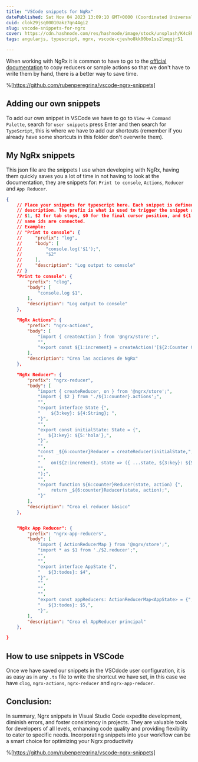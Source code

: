 ```yaml
---
title: "VSCode snippets for NgRx"
datePublished: Sat Nov 04 2023 13:09:10 GMT+0000 (Coordinated Universal Time)
cuid: clok29jsq00010akz7qn44gi2
slug: vscode-snippets-for-ngrx
cover: https://cdn.hashnode.com/res/hashnode/image/stock/unsplash/K4c8RymNeu8/upload/fe3be41a090bf2bc5ead838c9365d15c.jpeg
tags: angularjs, typescript, ngrx, vscode-cjevho8kk00bo1ss2lmqqjr51

---
```


When working with NgRx it is common to have to go to the [official documentation](https://ngrx.io/guide/store) to copy reducers or sample actions so that we don't have to write them by hand, there is a better way to save time.

%[https://github.com/rubenperegrina/vscode-ngrx-snippets] 

## **Adding our own snippets**

To add our own snippet in VSCode we have to go to `View` -&gt; `Command Palette`, search for `user snippets` press Enter and then search for `TypeScript`, this is where we have to add our shortcuts (remember if you already have some shortcuts in this folder don't overwrite them).

## **My NgRx snippets**

This json file are the snippets I use when developing with NgRx, having them quickly saves you a lot of time in not having to look at the documentation, they are snippets for: `Print to console`, `Actions`, `Reducer` and `App Reducer`.

```json
{
    // Place your snippets for typescript here. Each snippet is defined under a snippet name and has a prefix, body and 
    // description. The prefix is what is used to trigger the snippet and the body will be expanded and inserted. Possible variables are:
    // $1, $2 for tab stops, $0 for the final cursor position, and ${1:label}, ${2:another} for placeholders. Placeholders with the 
    // same ids are connected.
    // Example:
    // "Print to console": {
    //     "prefix": "log",
    //     "body": [
    //         "console.log('$1');",
    //         "$2"
    //     ],
    //     "description": "Log output to console"
    // }
    "Print to console": {
        "prefix": "clog",
        "body": [
            "console.log $1",
        ],
        "description": "Log output to console"
    },

    "NgRx Actions": {
        "prefix": "ngrx-actions",
        "body": [
            "import { createAction } from '@ngrx/store';",
            "",
            "export const ${1:increment} = createAction('[${2:Counter Component}] ${1:Increment}');",
        ],
        "description": "Crea las acciones de NgRx"
    },

    "NgRx Reducer": {
        "prefix": "ngrx-reducer",
        "body": [
            "import { createReducer, on } from '@ngrx/store';",
            "import { $2 } from './${1:counter}.actions';",
            "",
            "export interface State {",
            "    ${3:key}: ${4:String}; ",
            "}",
            "",
            "export const initialState: State = {",
            "   ${3:key}: ${5:'hola'},",
            "}",
            "",
            "const _${6:counter}Reducer = createReducer(initialState,",
            "",
            "    on(${2:increment}, state => ({ ...state, ${3:key}: ${5:'hola'}})),",
            "",
            ");",
            "",
            "export function ${6:counter}Reducer(state, action) {",
            "    return _${6:counter}Reducer(state, action);",
            "}"
        ],
        "description": "Crea el reducer básico"
    },


    "NgRx App Reducer": {
        "prefix": "ngrx-app-reducers",
        "body": [
            "import { ActionReducerMap } from '@ngrx/store';",
            "import * as $1 from './$2.reducer';",
            "",
            "",
            "export interface AppState {",
            "   ${3:todos}: $4",
            "}",
            "",
            "",
            "",
            "export const appReducers: ActionReducerMap<AppState> = {",
            "   ${3:todos}: $5,",
            "}",
        ],
        "description": "Crea el AppReducer principal"
    },

}
```

## **How to use snippets in VSCode**

Once we have saved our snippets in the VSCdode user configuration, it is as easy as in any `.ts` file to write the shortcut we have set, in this case we have `clog`, `ngrx-actions`, `ngrx-reducer` and `ngrx-app-reducer`.

## **Conclusion:**

In summary, Ngrx snippets in Visual Studio Code expedite development, diminish errors, and foster consistency in projects. They are valuable tools for developers of all levels, enhancing code quality and providing flexibility to cater to specific needs. Incorporating snippets into your workflow can be a smart choice for optimizing your Ngrx productivity

%[https://github.com/rubenperegrina/vscode-ngrx-snippets]